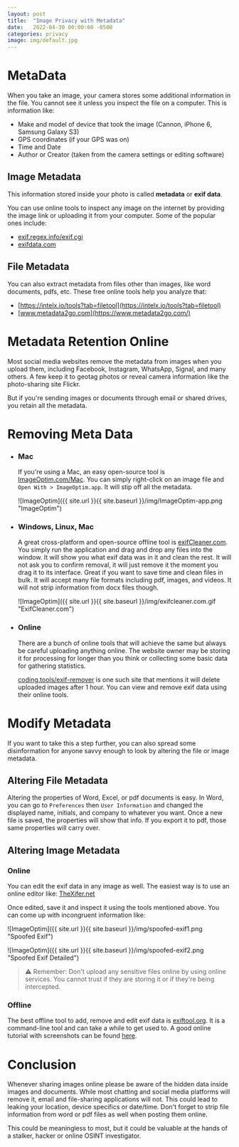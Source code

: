 ```yaml
---
layout: post
title:  "Image Privacy with Metadata"
date:   2022-04-30 00:00:00 -0500
categories: privacy
image: img/default.jpg
---
```


# MetaData

When you take an image, your camera stores some additional information in the file. You cannot see it unless you inspect the file on a computer.
This is information like:
- Make and model of device that took the image (Cannon, iPhone 6, Samsung Galaxy S3)
- GPS coordinates (if your GPS was on)
- Time and Date
- Author or Creator (taken from the camera settings or editing software)

## Image Metadata
This information stored inside your photo is called **metadata** or **exif data**.

You can use online tools to inspect any image on the internet by providing the image link or uploading it from your computer. Some of the popular ones include:
- [exif.regex.info/exif.cgi](http://exif.regex.info/exif.cgi)
- [exifdata.com](https://exifdata.com/)

## File Metadata
You can also extract metadata from files other than images, like word documents, pdfs, etc. These free online tools help you analyze that:
- [https://intelx.io/tools?tab=filetool](https://intelx.io/tools?tab=filetool)
- [www.metadata2go.com](https://www.metadata2go.com/)

# Metadata Retention Online

Most social media websites remove the metadata from images when you upload them, including Facebook, Instagram, WhatsApp, Signal, and many others. A few keep it to geotag photos or reveal camera information like the photo-sharing site Flickr.

But if you're sending images or documents through email or shared drives, you retain all the metadata.

# Removing Meta Data
- ### Mac

    If you're using a Mac, an easy open-source tool is [ImageOptim.com/Mac](https://imageoptim.com/mac). You can simply right-click on an image file and `Open With > ImageOptim.app`. It will stip off all the metadata.

    ![ImageOptim]({{ site.url }}{{ site.baseurl }}/img/ImageOptim-app.png "ImageOptim")
- ### Windows, Linux, Mac

    A great cross-platform and open-source offline tool is [exifCleaner.com](https://exifcleaner.com/). You simply run the application and drag and drop any files into the window. It will show you what exif data was in it and clean the rest. It will not ask you to confirm removal, it will just remove it the moment you drag it to its interface. Great if you want to save time and clean files in bulk. It will accept many file formats including pdf, images, and videos. It will not strip information from docx files though. 

    ![ImageOptim]({{ site.url }}{{ site.baseurl }}/img/exifcleaner.com.gif "ExifCleaner.com")

- ### Online

    There are a bunch of online tools that will achieve the same but always be careful uploading anything online. The website owner may be storing it for processing for longer than you think or collecting some basic data for gathering statistics.

    [coding.tools/exif-remover](https://coding.tools/exif-remover) is one such site that mentions it will delete uploaded images after 1 hour. You can view and remove exif data using their online tools.

# Modify Metadata
If you want to take this a step further, you can also spread some disinformation for anyone savvy enough to look by altering the file or image metadata.

## Altering File Metadata

Altering the properties of Word, Excel, or pdf documents is easy. In Word, you can go to `Preferences` then `User Information` and changed the displayed name, initials, and company to whatever you want. Once a new file is saved, the properties will show that info. If you export it to pdf, those same properties will carry over.

## Altering Image Metadata
### Online
You can edit the exif data in any image as well. The easiest way is to use an online editor like:
[TheXifer.net](https://www.thexifer.net/)

Once edited, save it and inspect it using the tools mentioned above. You can come up with incongruent information like:

![ImageOptim]({{ site.url }}{{ site.baseurl }}/img/spoofed-exif1.png "Spoofed Exif")

![ImageOptim]({{ site.url }}{{ site.baseurl }}/img/spoofed-exif2.png "Spoofed Exif Detailed")

> ⚠️ Remember: Don't upload any sensitive files online by using online services. You cannot trust if they are storing it or if they're being intercepted.

### Offline
The best offline tool to add, remove and edit exif data is [exiftool.org](https://exiftool.org/).
It is a command-line tool and can take a while to get used to. A good online tutorial with screenshots can be found [here](https://www.ghacks.net/2020/02/01/exiftool-is-an-open-source-and-cross-platform-metadata-editor/).


# Conclusion

Whenever sharing images online please be aware of the hidden data inside images and documents. While most chatting and social media platforms will remove it, email and file-sharing applications will not. This could lead to leaking your location, device specifics or date/time. Don't forget to strip file information from word or pdf files as well when posting them online.

This could be meaningless to most, but it could be valuable at the hands of a stalker, hacker or online OSINT investigator.

